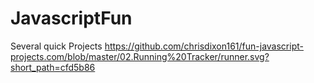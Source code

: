 # JavascriptFun
Several quick Projects 
https://github.com/chrisdixon161/fun-javascript-projects.com/blob/master/02.Running%20Tracker/runner.svg?short_path=cfd5b86